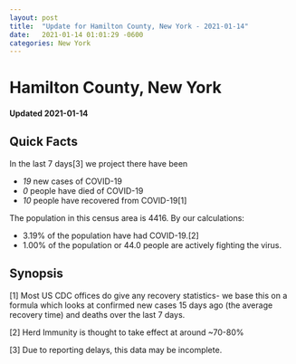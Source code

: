 ```yaml
---
layout: post
title:  "Update for Hamilton County, New York - 2021-01-14"
date:   2021-01-14 01:01:29 -0600
categories: New York
---
```


# Hamilton County, New York
#### Updated 2021-01-14

## Quick Facts

In the last 7 days[3] we project there have been
- *19* new cases of COVID-19
- *0* people have died of COVID-19
- *10* people have recovered from COVID-19[1]

The population in this census area is 4416. By our calculations:
- 3.19% of the population have had COVID-19.[2]
- 1.00% of the population or 44.0 people are actively fighting the virus.

## Synopsis




[1] Most US CDC offices do give any recovery statistics- we base this on a formula which looks at confirmed new cases
15 days ago (the average recovery time) and deaths over the last 7 days.

[2] Herd Immunity is thought to take effect at around ~70-80%

[3] Due to reporting delays, this data may be incomplete.
 
    